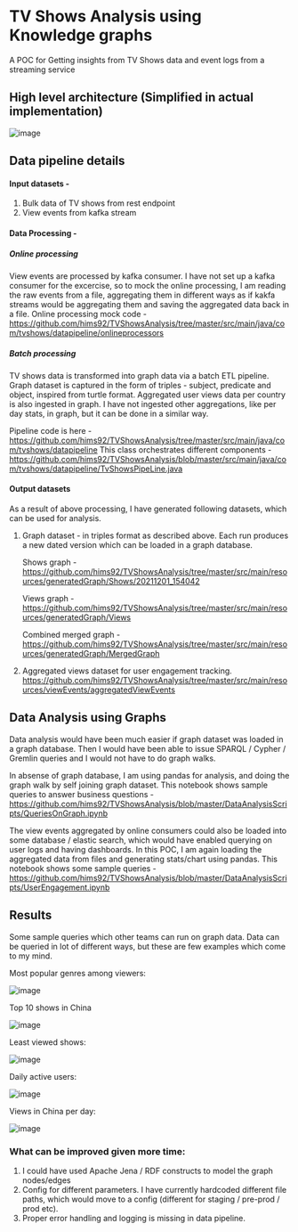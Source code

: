 # TV Shows Analysis using Knowledge graphs
A POC for Getting insights from TV Shows data and event logs from a streaming service

## High level architecture (Simplified in actual implementation)
![image](https://user-images.githubusercontent.com/1376157/144406692-89e57657-b4fc-421b-943d-a6aef3150b96.png)

## Data pipeline details
#### Input datasets -
1) Bulk data of TV shows from rest endpoint
2) View events from kafka stream

#### Data Processing - 
##### Online processing
View events are processed by kafka consumer. I have not set up a kafka consumer for the excercise, so to mock the online processing, I am reading the raw events from a file, aggregating them in different ways as if kakfa streams would be aggregating them and saving the aggregated data back in a file.
Online processing mock code - https://github.com/hims92/TVShowsAnalysis/tree/master/src/main/java/com/tvshows/datapipeline/onlineprocessors

##### Batch processing
TV shows data is transformed into graph data via a batch ETL pipeline. Graph dataset is captured in the form of triples - subject, predicate and object, inspired from turtle format.
Aggregated user views data per country is also ingested in graph. I have not ingested other aggregations, like per day stats, in graph, but it can be done in a similar way.

Pipeline code is here - https://github.com/hims92/TVShowsAnalysis/tree/master/src/main/java/com/tvshows/datapipeline
This class orchestrates different components - https://github.com/hims92/TVShowsAnalysis/blob/master/src/main/java/com/tvshows/datapipeline/TvShowsPipeLine.java

#### Output datasets

As a result of above processing, I have generated following datasets, which can be used for analysis.
1) Graph dataset - in triples format as described above. Each run produces a new dated version which can be loaded in a graph database.

   Shows graph - https://github.com/hims92/TVShowsAnalysis/tree/master/src/main/resources/generatedGraph/Shows/20211201_154042
   
   Views graph - https://github.com/hims92/TVShowsAnalysis/tree/master/src/main/resources/generatedGraph/Views
   
   Combined merged graph - https://github.com/hims92/TVShowsAnalysis/tree/master/src/main/resources/generatedGraph/MergedGraph
   
2) Aggregated views dataset for user engagement tracking.
   https://github.com/hims92/TVShowsAnalysis/tree/master/src/main/resources/viewEvents/aggregatedViewEvents

## Data Analysis using Graphs

Data analysis would have been much easier if graph dataset was loaded in a graph database. Then I would have been able to issue SPARQL / Cypher / Gremlin queries and I would not have to do graph walks.

In absense of graph database, I am using pandas for analysis, and doing the graph walk by self joining graph dataset.
This notebook shows sample queries to answer business questions - 
https://github.com/hims92/TVShowsAnalysis/blob/master/DataAnalysisScripts/QueriesOnGraph.ipynb

The view events aggregated by online consumers could also be loaded into some database / elastic search, which would have enabled querying on user logs and having dashboards.
In this POC, I am again loading the aggregated data from files and generating stats/chart using pandas.
This notebook shows some sample queries - 
https://github.com/hims92/TVShowsAnalysis/blob/master/DataAnalysisScripts/UserEngagement.ipynb


## Results
Some sample queries which other teams can run on graph data. Data can be queried in lot of different ways, but these are few examples which come to my mind.

Most popular genres among viewers:

![image](https://user-images.githubusercontent.com/1376157/144399523-a4865946-37c8-4204-b95e-b0ad3c9812dc.png)

Top 10 shows in China

![image](https://user-images.githubusercontent.com/1376157/144399638-751a3eea-7035-4576-bc80-9e182f2a767d.png)

Least viewed shows:

![image](https://user-images.githubusercontent.com/1376157/144399436-868485a2-9841-4e3c-9d3d-d0c6f5ec10d2.png)

Daily active users:

![image](https://user-images.githubusercontent.com/1376157/144399812-ca2b54b2-8696-40f3-83f5-83bfa14773a8.png)

Views in China per day:

![image](https://user-images.githubusercontent.com/1376157/144399971-89747d5a-a783-4aaa-b26b-2831ec82e767.png)


### What can be improved given more time:
1) I could have used Apache Jena / RDF constructs to model the graph nodes/edges
2) Config for different parameters. I have currently hardcoded different file paths, which would move to a config (different for staging / pre-prod / prod etc).
3) Proper error handling and logging is missing in data pipeline.


